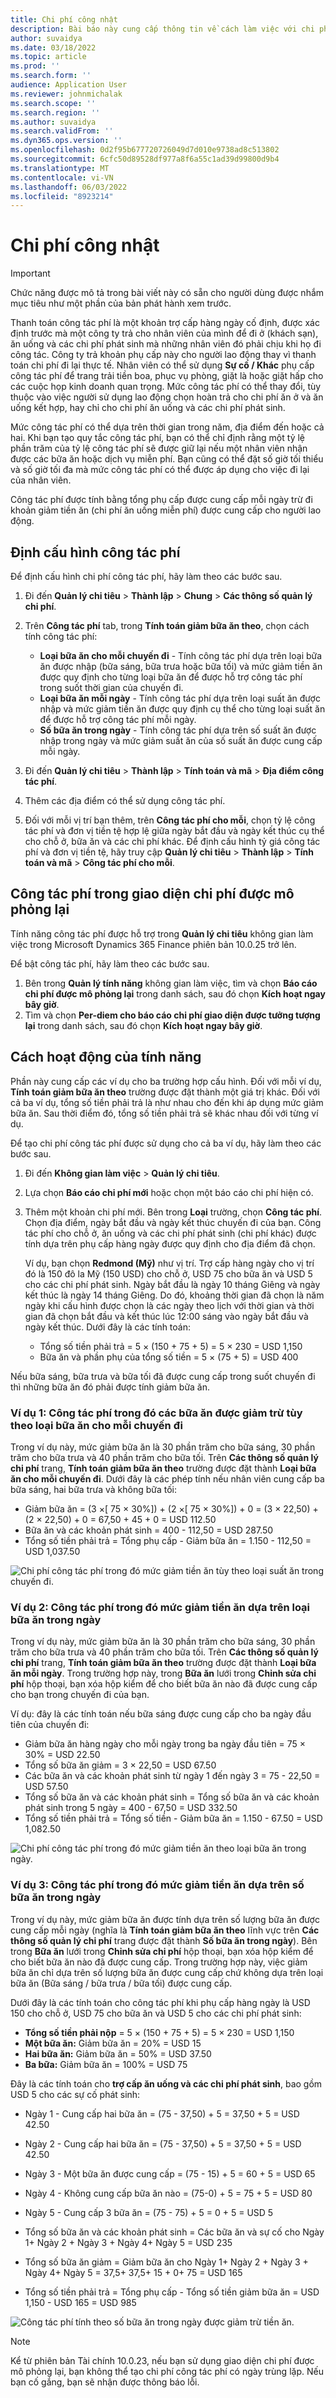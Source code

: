 ```yaml
---
title: Chi phí công nhật
description: Bài báo này cung cấp thông tin về cách làm việc với chi phí công tác phí.
author: suvaidya
ms.date: 03/18/2022
ms.topic: article
ms.prod: ''
ms.search.form: ''
audience: Application User
ms.reviewer: johnmichalak
ms.search.scope: ''
ms.search.region: ''
ms.author: suvaidya
ms.search.validFrom: ''
ms.dyn365.ops.version: ''
ms.openlocfilehash: 0d2f95b677720726049d7d010e9738ad8c513802
ms.sourcegitcommit: 6cfc50d89528df977a8f6a55c1ad39d99800d9b4
ms.translationtype: MT
ms.contentlocale: vi-VN
ms.lasthandoff: 06/03/2022
ms.locfileid: "8923214"
---
```

# <a name="per-diem-expenses"></a>Chi phí công nhật

> [!IMPORTANT] 
> Chức năng được mô tả trong bài viết này có sẵn cho người dùng được nhắm mục tiêu như một phần của bản phát hành xem trước.

Thanh toán công tác phí là một khoản trợ cấp hàng ngày cố định, được xác định trước mà một công ty trả cho nhân viên của mình để đi ở (khách sạn), ăn uống và các chi phí phát sinh mà những nhân viên đó phải chịu khi họ đi công tác. Công ty trả khoản phụ cấp này cho người lao động thay vì thanh toán chi phí đi lại thực tế. Nhân viên có thể sử dụng **Sự cố / Khác** phụ cấp công tác phí để trang trải tiền boa, phục vụ phòng, giặt là hoặc giặt hấp cho các cuộc họp kinh doanh quan trọng. Mức công tác phí có thể thay đổi, tùy thuộc vào việc người sử dụng lao động chọn hoàn trả cho chi phí ăn ở và ăn uống kết hợp, hay chỉ cho chi phí ăn uống và các chi phí phát sinh.

Mức công tác phí có thể dựa trên thời gian trong năm, địa điểm đến hoặc cả hai. Khi bạn tạo quy tắc công tác phí, bạn có thể chỉ định rằng một tỷ lệ phần trăm của tỷ lệ công tác phí sẽ được giữ lại nếu một nhân viên nhận được các bữa ăn hoặc dịch vụ miễn phí. Bạn cũng có thể đặt số giờ tối thiểu và số giờ tối đa mà mức công tác phí có thể được áp dụng cho việc đi lại của nhân viên.

Công tác phí được tính bằng tổng phụ cấp được cung cấp mỗi ngày trừ đi khoản giảm tiền ăn (chi phí ăn uống miễn phí) được cung cấp cho người lao động.

## <a name="configure-per-diems"></a>Định cấu hình công tác phí

Để định cấu hình chi phí công tác phí, hãy làm theo các bước sau.

1. Đi đến **Quản lý chi tiêu** \> **Thành lập** \> **Chung** \> **Các thông số quản lý chi phí**.
2. Trên **Công tác phí** tab, trong **Tính toán giảm bữa ăn theo**, chọn cách tính công tác phí:

    - **Loại bữa ăn cho mỗi chuyến đi** - Tính công tác phí dựa trên loại bữa ăn được nhập (bữa sáng, bữa trưa hoặc bữa tối) và mức giảm tiền ăn được quy định cho từng loại bữa ăn để được hỗ trợ công tác phí trong suốt thời gian của chuyến đi.
    - **Loại bữa ăn mỗi ngày** - Tính công tác phí dựa trên loại suất ăn được nhập và mức giảm tiền ăn được quy định cụ thể cho từng loại suất ăn để được hỗ trợ công tác phí mỗi ngày.
    - **Số bữa ăn trong ngày** - Tính công tác phí dựa trên số suất ăn được nhập trong ngày và mức giảm suất ăn của số suất ăn được cung cấp mỗi ngày.

3. Đi đến **Quản lý chi tiêu** \> **Thành lập** \> **Tính toán và mã** \> **Địa điểm công tác phí**.
4. Thêm các địa điểm có thể sử dụng công tác phí.
5. Đối với mỗi vị trí bạn thêm, trên **Công tác phí cho mỗi**, chọn tỷ lệ công tác phí và đơn vị tiền tệ hợp lệ giữa ngày bắt đầu và ngày kết thúc cụ thể cho chỗ ở, bữa ăn và các chi phí khác. Để định cấu hình tỷ giá công tác phí và đơn vị tiền tệ, hãy truy cập **Quản lý chi tiêu** \> **Thành lập** \> **Tính toán và mã** \> **Công tác phí cho mỗi**.

## <a name="per-diems-in-the-reimagined-expense-interface"></a>Công tác phí trong giao diện chi phí được mô phỏng lại

Tính năng công tác phí được hỗ trợ trong **Quản lý chi tiêu** không gian làm việc trong Microsoft Dynamics 365 Finance phiên bản 10.0.25 trở lên.

Để bật công tác phí, hãy làm theo các bước sau.

1. Bên trong **Quản lý tính năng** không gian làm việc, tìm và chọn **Báo cáo chi phí được mô phỏng lại** trong danh sách, sau đó chọn **Kích hoạt ngay bây giờ**.
2. Tìm và chọn **Per-diem cho báo cáo chi phí giao diện được tưởng tượng lại** trong danh sách, sau đó chọn **Kích hoạt ngay bây giờ**.

## <a name="how-the-feature-works"></a>Cách hoạt động của tính năng

Phần này cung cấp các ví dụ cho ba trường hợp cấu hình. Đối với mỗi ví dụ, **Tính toán giảm bữa ăn theo** trường được đặt thành một giá trị khác. Đối với cả ba ví dụ, tổng số tiền phải trả là như nhau cho đến khi áp dụng mức giảm bữa ăn. Sau thời điểm đó, tổng số tiền phải trả sẽ khác nhau đối với từng ví dụ.

Để tạo chi phí công tác phí được sử dụng cho cả ba ví dụ, hãy làm theo các bước sau.

1. Đi đến **Không gian làm việc** \> **Quản lý chi tiêu**.
2. Lựa chọn **Báo cáo chi phí mới** hoặc chọn một báo cáo chi phí hiện có.
3. Thêm một khoản chi phí mới. Bên trong **Loại** trường, chọn **Công tác phí**. Chọn địa điểm, ngày bắt đầu và ngày kết thúc chuyến đi của bạn. Công tác phí cho chỗ ở, ăn uống và các chi phí phát sinh (chi phí khác) được tính dựa trên phụ cấp hàng ngày được quy định cho địa điểm đã chọn.

    Ví dụ, bạn chọn **Redmond (Mỹ)** như vị trí. Trợ cấp hàng ngày cho vị trí đó là 150 đô la Mỹ (150 USD) cho chỗ ở, USD 75 cho bữa ăn và USD 5 cho các chi phí phát sinh. Ngày bắt đầu là ngày 10 tháng Giêng và ngày kết thúc là ngày 14 tháng Giêng. Do đó, khoảng thời gian đã chọn là năm ngày khi cấu hình được chọn là các ngày theo lịch với thời gian và thời gian đã chọn bắt đầu và kết thúc lúc 12:00 sáng vào ngày bắt đầu và ngày kết thúc. Dưới đây là các tính toán:

    - Tổng số tiền phải trả = 5 × (150 + 75 + 5) = 5 × 230 = USD 1,150
    - Bữa ăn và phần phụ của tổng số tiền = 5 × (75 + 5) = USD 400

Nếu bữa sáng, bữa trưa và bữa tối đã được cung cấp trong suốt chuyến đi thì những bữa ăn đó phải được tính giảm bữa ăn.

### <a name="example-1-per-diem-where-meal-reductions-are-based-on-meal-type-per-trip"></a>Ví dụ 1: Công tác phí trong đó các bữa ăn được giảm trừ tùy theo loại bữa ăn cho mỗi chuyến đi

Trong ví dụ này, mức giảm bữa ăn là 30 phần trăm cho bữa sáng, 30 phần trăm cho bữa trưa và 40 phần trăm cho bữa tối. Trên **Các thông số quản lý chi phí** trang, **Tính toán giảm bữa ăn theo** trường được đặt thành **Loại bữa ăn cho mỗi chuyến đi**. Dưới đây là các phép tính nếu nhân viên cung cấp ba bữa sáng, hai bữa trưa và không bữa tối:

- Giảm bữa ăn = (3 ×\[ 75 × 30%\]) + (2 ×\[ 75 × 30%\]) + 0 = (3 × 22,50) + (2 × 22,50) + 0 = 67,50 + 45 + 0 = USD 112.50
- Bữa ăn và các khoản phát sinh = 400 - 112,50 = USD 287.50
- Tổng số tiền phải trả = Tổng phụ cấp - Giảm bữa ăn = 1.150 - 112,50 = USD 1,037.50

![Chi phí công tác phí trong đó mức giảm tiền ăn tùy theo loại suất ăn trong chuyến đi.](media/1-meal-type-per-trip.png)

### <a name="example-2-per-diem-where-meal-reductions-are-based-on-meal-type-per-day"></a>Ví dụ 2: Công tác phí trong đó mức giảm tiền ăn dựa trên loại bữa ăn trong ngày

Trong ví dụ này, mức giảm bữa ăn là 30 phần trăm cho bữa sáng, 30 phần trăm cho bữa trưa và 40 phần trăm cho bữa tối. Trên **Các thông số quản lý chi phí** trang, **Tính toán giảm bữa ăn theo** trường được đặt thành **Loại bữa ăn mỗi ngày**. Trong trường hợp này, trong **Bữa ăn** lưới trong **Chỉnh sửa chi phí** hộp thoại, bạn xóa hộp kiểm để cho biết bữa ăn nào đã được cung cấp cho bạn trong chuyến đi của bạn.

Ví dụ: đây là các tính toán nếu bữa sáng được cung cấp cho ba ngày đầu tiên của chuyến đi:

- Giảm bữa ăn hàng ngày cho mỗi ngày trong ba ngày đầu tiên = 75 × 30% = USD 22.50
- Tổng số bữa ăn giảm = 3 × 22,50 = USD 67.50
- Các bữa ăn và các khoản phát sinh từ ngày 1 đến ngày 3 = 75 - 22,50 = USD 57.50
- Tổng số bữa ăn và các khoản phát sinh = Tổng số bữa ăn và các khoản phát sinh trong 5 ngày = 400 - 67,50 = USD 332.50
- Tổng số tiền phải trả = Tổng số tiền - Giảm bữa ăn = 1.150 - 67.50 = USD 1,082.50

![Chi phí công tác phí trong đó mức giảm tiền ăn theo loại bữa ăn trong ngày.](media/2-meal-type-per-day.png)

### <a name="example-3-per-diem-where-meal-reductions-are-based-on-number-of-meals-per-day"></a>Ví dụ 3: Công tác phí trong đó mức giảm tiền ăn dựa trên số bữa ăn trong ngày

Trong ví dụ này, mức giảm bữa ăn được tính dựa trên số lượng bữa ăn được cung cấp mỗi ngày (nghĩa là **Tính toán giảm bữa ăn theo** lĩnh vực trên **Các thông số quản lý chi phí** trang được đặt thành **Số bữa ăn trong ngày**). Bên trong **Bữa ăn** lưới trong **Chỉnh sửa chi phí** hộp thoại, bạn xóa hộp kiểm để cho biết bữa ăn nào đã được cung cấp.
Trong trường hợp này, việc giảm bữa ăn chỉ dựa trên số lượng bữa ăn được cung cấp chứ không dựa trên loại bữa ăn (Bữa sáng / bữa trưa / bữa tối) được cung cấp.

Dưới đây là các tính toán cho công tác phí khi phụ cấp hàng ngày là USD 150 cho chỗ ở, USD 75 cho bữa ăn và USD 5 cho các chi phí phát sinh:

- **Tổng số tiền phải nộp** = 5 × (150 + 75 + 5) = 5 × 230 = USD 1,150
- **Một bữa ăn:** Giảm bữa ăn = 20% = USD 15
- **Hai bữa ăn:** Giảm bữa ăn = 50% = USD 37.50
- **Ba bữa:** Giảm bữa ăn = 100% = USD 75

Đây là các tính toán cho **trợ cấp ăn uống và các chi phí phát sinh**, bao gồm USD 5 cho các sự cố phát sinh:

- Ngày 1 - Cung cấp hai bữa ăn = (75 - 37,50) + 5 = 37,50 + 5 = USD 42.50
- Ngày 2 - Cung cấp hai bữa ăn = (75 - 37,50) + 5 = 37,50 + 5 = USD 42.50
- Ngày 3 - Một bữa ăn được cung cấp = (75 - 15) + 5 = 60 + 5 = USD 65
- Ngày 4 - Không cung cấp bữa ăn nào = (75-0) + 5 = 75 + 5 = USD 80
- Ngày 5 - Cung cấp 3 bữa ăn = (75 - 75) + 5 = 0 + 5 = USD 5

- Tổng số bữa ăn và các khoản phát sinh = Các bữa ăn và sự cố cho Ngày 1+ Ngày 2 + Ngày 3 + Ngày 4+ Ngày 5 = USD 235
- Tổng số bữa ăn giảm = Giảm bữa ăn cho Ngày 1+ Ngày 2 + Ngày 3 + Ngày 4+ Ngày 5 = 37,5+ 37,5+ 15 + 0+ 75 = USD 165
- Tổng số tiền phải trả = Tổng phụ cấp - Tổng số tiền giảm bữa ăn = USD 1,150 - USD 165 = USD 985

![Công tác phí tính theo số bữa ăn trong ngày được giảm trừ tiền ăn.](media/3-number-of-meals-per-day.png)

> [!NOTE]
> Kể từ phiên bản Tài chính 10.0.23, nếu bạn sử dụng giao diện chi phí được mô phỏng lại, bạn không thể tạo chi phí công tác phí có ngày trùng lặp. Nếu bạn cố gắng, bạn sẽ nhận được thông báo lỗi.
